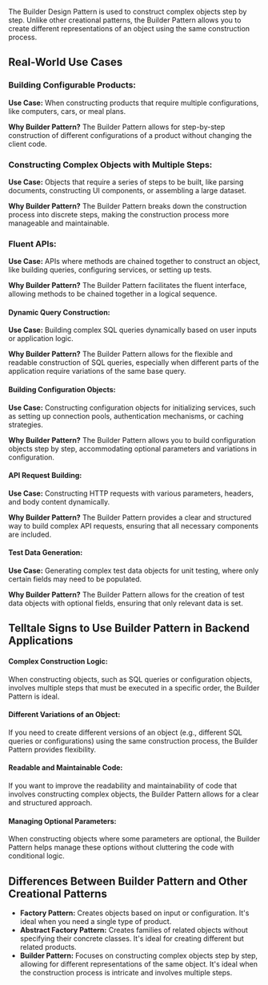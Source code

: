 The Builder Design Pattern is used to construct complex objects step by step. Unlike other creational patterns, the Builder Pattern allows you to create different representations of an object using the same construction process.

## Real-World Use Cases

### Building Configurable Products:

**Use Case:**
When constructing products that require multiple configurations, like computers, cars, or meal plans.

**Why Builder Pattern?**
The Builder Pattern allows for step-by-step construction of different configurations of a product without changing the client code.

### Constructing Complex Objects with Multiple Steps:

**Use Case:**
Objects that require a series of steps to be built, like parsing documents, constructing UI components, or assembling a large dataset.

**Why Builder Pattern?**
The Builder Pattern breaks down the construction process into discrete steps, making the construction process more manageable and maintainable.

### Fluent APIs:

**Use Case:**
APIs where methods are chained together to construct an object, like building queries, configuring services, or setting up tests.

**Why Builder Pattern?**
The Builder Pattern facilitates the fluent interface, allowing methods to be chained together in a logical sequence.

#### Dynamic Query Construction:

**Use Case:**
Building complex SQL queries dynamically based on user inputs or application logic.

**Why Builder Pattern?**
The Builder Pattern allows for the flexible and readable construction of SQL queries, especially when different parts of the application require variations of the same base query.

#### Building Configuration Objects:

**Use Case:**
Constructing configuration objects for initializing services, such as setting up connection pools, authentication mechanisms, or caching strategies.

**Why Builder Pattern?**
The Builder Pattern allows you to build configuration objects step by step, accommodating optional parameters and variations in configuration.

#### API Request Building:

**Use Case:**
Constructing HTTP requests with various parameters, headers, and body content dynamically.

**Why Builder Pattern?**
The Builder Pattern provides a clear and structured way to build complex API requests, ensuring that all necessary components are included.

#### Test Data Generation:

**Use Case:**
Generating complex test data objects for unit testing, where only certain fields may need to be populated.

**Why Builder Pattern?**
The Builder Pattern allows for the creation of test data objects with optional fields, ensuring that only relevant data is set.

## Telltale Signs to Use Builder Pattern in Backend Applications

#### Complex Construction Logic:

When constructing objects, such as SQL queries or configuration objects, involves multiple steps that must be executed in a specific order, the Builder Pattern is ideal.

#### Different Variations of an Object:

If you need to create different versions of an object (e.g., different SQL queries or configurations) using the same construction process, the Builder Pattern provides flexibility.

#### Readable and Maintainable Code:

If you want to improve the readability and maintainability of code that involves constructing complex objects, the Builder Pattern allows for a clear and structured approach.

#### Managing Optional Parameters:

When constructing objects where some parameters are optional, the Builder Pattern helps manage these options without cluttering the code with conditional logic.

## Differences Between Builder Pattern and Other Creational Patterns

- **Factory Pattern:** Creates objects based on input or configuration. It's ideal when you need a single type of product.
- **Abstract Factory Pattern:** Creates families of related objects without specifying their concrete classes. It's ideal for creating different but related products.
- **Builder Pattern:** Focuses on constructing complex objects step by step, allowing for different representations of the same object. It's ideal when the construction process is intricate and involves multiple steps.